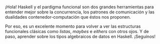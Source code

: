 ¡Hola! Haskell y el pardigma funcional son dos grandes herramientas para entender mejor sobre la concurrencia, los patrones de comunicación y las dualidades contenedor-computación que éstos nos proponen. 

Por eso, es un excelente momento para volver a ver las estructuras funcionales clásicas como _listas_, _maybes_ e _eithers_ con otros ojos. Y de paso, aprender sobre los tipos algebraicos de datos en Haskell. ¡Seguínos!
